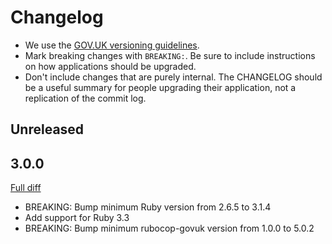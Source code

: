 # Changelog

- We use the [GOV.UK versioning guidelines](https://docs.publishing.service.gov.uk/manual/publishing-a-ruby-gem.html#versioning).
- Mark breaking changes with `BREAKING:`. Be sure to include instructions on how applications should be upgraded.
- Don't include changes that are purely internal. The CHANGELOG should be a
  useful summary for people upgrading their application, not a replication
  of the commit log.

## Unreleased

## 3.0.0

[Full diff](https://github.com/alphagov/optic14n/compare/v2.1.0...v3.0.0)

- BREAKING: Bump minimum Ruby version from 2.6.5 to 3.1.4
- Add support for Ruby 3.3
- BREAKING: Bump minimum rubocop-govuk version from 1.0.0 to 5.0.2
